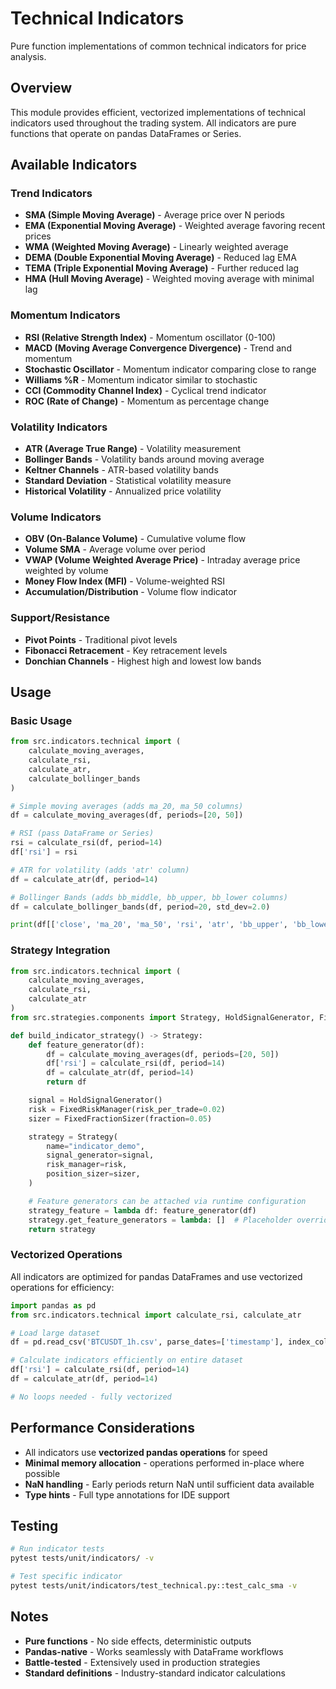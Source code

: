# Technical Indicators

Pure function implementations of common technical indicators for price analysis.

## Overview

This module provides efficient, vectorized implementations of technical indicators used throughout the trading system. All indicators are pure functions that operate on pandas DataFrames or Series.

## Available Indicators

### Trend Indicators
- **SMA (Simple Moving Average)** - Average price over N periods
- **EMA (Exponential Moving Average)** - Weighted average favoring recent prices
- **WMA (Weighted Moving Average)** - Linearly weighted average
- **DEMA (Double Exponential Moving Average)** - Reduced lag EMA
- **TEMA (Triple Exponential Moving Average)** - Further reduced lag
- **HMA (Hull Moving Average)** - Weighted moving average with minimal lag

### Momentum Indicators
- **RSI (Relative Strength Index)** - Momentum oscillator (0-100)
- **MACD (Moving Average Convergence Divergence)** - Trend and momentum
- **Stochastic Oscillator** - Momentum indicator comparing close to range
- **Williams %R** - Momentum indicator similar to stochastic
- **CCI (Commodity Channel Index)** - Cyclical trend indicator
- **ROC (Rate of Change)** - Momentum as percentage change

### Volatility Indicators
- **ATR (Average True Range)** - Volatility measurement
- **Bollinger Bands** - Volatility bands around moving average
- **Keltner Channels** - ATR-based volatility bands
- **Standard Deviation** - Statistical volatility measure
- **Historical Volatility** - Annualized price volatility

### Volume Indicators
- **OBV (On-Balance Volume)** - Cumulative volume flow
- **Volume SMA** - Average volume over period
- **VWAP (Volume Weighted Average Price)** - Intraday average price weighted by volume
- **Money Flow Index (MFI)** - Volume-weighted RSI
- **Accumulation/Distribution** - Volume flow indicator

### Support/Resistance
- **Pivot Points** - Traditional pivot levels
- **Fibonacci Retracement** - Key retracement levels
- **Donchian Channels** - Highest high and lowest low bands

## Usage

### Basic Usage
```python
from src.indicators.technical import (
    calculate_moving_averages,
    calculate_rsi,
    calculate_atr,
    calculate_bollinger_bands
)

# Simple moving averages (adds ma_20, ma_50 columns)
df = calculate_moving_averages(df, periods=[20, 50])

# RSI (pass DataFrame or Series)
rsi = calculate_rsi(df, period=14)
df['rsi'] = rsi

# ATR for volatility (adds 'atr' column)
df = calculate_atr(df, period=14)

# Bollinger Bands (adds bb_middle, bb_upper, bb_lower columns)
df = calculate_bollinger_bands(df, period=20, std_dev=2.0)

print(df[['close', 'ma_20', 'ma_50', 'rsi', 'atr', 'bb_upper', 'bb_lower']].tail())
```

### Strategy Integration
```python
from src.indicators.technical import (
    calculate_moving_averages,
    calculate_rsi,
    calculate_atr
)
from src.strategies.components import Strategy, HoldSignalGenerator, FixedRiskManager, FixedFractionSizer

def build_indicator_strategy() -> Strategy:
    def feature_generator(df):
        df = calculate_moving_averages(df, periods=[20, 50])
        df['rsi'] = calculate_rsi(df, period=14)
        df = calculate_atr(df, period=14)
        return df

    signal = HoldSignalGenerator()
    risk = FixedRiskManager(risk_per_trade=0.02)
    sizer = FixedFractionSizer(fraction=0.05)

    strategy = Strategy(
        name="indicator_demo",
        signal_generator=signal,
        risk_manager=risk,
        position_sizer=sizer,
    )

    # Feature generators can be attached via runtime configuration
    strategy_feature = lambda df: feature_generator(df)
    strategy.get_feature_generators = lambda: []  # Placeholder override for docs
    return strategy
```

### Vectorized Operations
All indicators are optimized for pandas DataFrames and use vectorized operations for efficiency:

```python
import pandas as pd
from src.indicators.technical import calculate_rsi, calculate_atr

# Load large dataset
df = pd.read_csv('BTCUSDT_1h.csv', parse_dates=['timestamp'], index_col='timestamp')

# Calculate indicators efficiently on entire dataset
df['rsi'] = calculate_rsi(df, period=14)
df = calculate_atr(df, period=14)

# No loops needed - fully vectorized
```

## Performance Considerations

- All indicators use **vectorized pandas operations** for speed
- **Minimal memory allocation** - operations performed in-place where possible
- **NaN handling** - Early periods return NaN until sufficient data available
- **Type hints** - Full type annotations for IDE support

## Testing

```bash
# Run indicator tests
pytest tests/unit/indicators/ -v

# Test specific indicator
pytest tests/unit/indicators/test_technical.py::test_calc_sma -v
```

## Notes

- **Pure functions** - No side effects, deterministic outputs
- **Pandas-native** - Works seamlessly with DataFrame workflows
- **Battle-tested** - Extensively used in production strategies
- **Standard definitions** - Industry-standard indicator calculations
